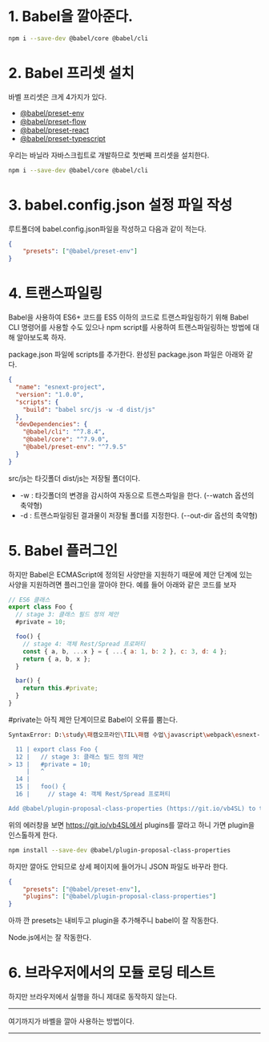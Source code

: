 # 1. Babel을 깔아준다.

```bash
npm i --save-dev @babel/core @babel/cli
```



# 2. Babel 프리셋 설치

바벨 프리셋은 크게 4가지가 있다.

- [@babel/preset-env](https://babeljs.io/docs/en/babel-preset-env)
- [@babel/preset-flow](https://babeljs.io/docs/en/babel-preset-flow)
- [@babel/preset-react](https://babeljs.io/docs/en/babel-preset-react)
- [@babel/preset-typescript](https://babeljs.io/docs/en/babel-preset-typescript)

우리는 바닐라 자바스크립트로 개발하므로 첫번째 프리셋을 설치한다.

```bash
npm i --save-dev @babel/core @babel/cli
```



# 3. babel.config.json 설정 파일 작성

루트폴더에 babel.config.json파일을 작성하고 다음과 같이 적는다.

```json
{
    "presets": ["@babel/preset-env"]
}
```

# 4. 트랜스파일링

Babel을 사용하여 ES6+ 코드를 ES5 이하의 코드로 트랜스파일링하기 위해 Babel CLI 명령어를 사용할 수도 있으나 npm script를 사용하여 트랜스파일링하는 방법에 대해 알아보도록 하자.

package.json 파일에 scripts를 추가한다. 완성된 package.json 파일은 아래와 같다.

```json
{
  "name": "esnext-project",
  "version": "1.0.0",
  "scripts": {
    "build": "babel src/js -w -d dist/js"
  },
  "devDependencies": {
    "@babel/cli": "^7.8.4",
    "@babel/core": "^7.9.0",
    "@babel/preset-env": "^7.9.5"
  }
}
```

src/js는 타깃폴더 dist/js는 저장될 폴더이다.

- -w : 타깃폴더의 변경을 감시하여 자동으로 트랜스파일을 한다. (--watch 옵션의 축약형)
- -d : 트랜스파일링된 결과물이 저장될 폴더를 지정한다. (--out-dir 옵션의 축약형)

# 5. Babel 플러그인

하지만 Babel은 ECMAScript에 정의된 사양만을 지원하기 때문에 제안 단계에 있는 사양을 지원하려면 플러그인을 깔아야 한다. 예를 들어 아래와 같은 코드를 보자

```js
// ES6 클래스
export class Foo {
  // stage 3: 클래스 필드 정의 제안
  #private = 10;

  foo() {
    // stage 4: 객체 Rest/Spread 프로퍼티
    const { a, b, ...x } = { ...{ a: 1, b: 2 }, c: 3, d: 4 };
    return { a, b, x };
  }

  bar() {
    return this.#private;
  }
}
```

#private는 아직 제안 단계이므로 Babel이 오류를 뿜는다.

```bash
SyntaxError: D:\study\패캠오프라인\TIL\패캠 수업\javascript\webpack\esnext-project\src\js\lib.js: Support for the experimental syntax 'classPrivateProperties' isn't currently enabled (13:3):

  11 | export class Foo {
  12 |   // stage 3: 클래스 필드 정의 제안
> 13 |   #private = 10;
     |   ^
  14 | 
  15 |   foo() {
  16 |     // stage 4: 객체 Rest/Spread 프로퍼티

Add @babel/plugin-proposal-class-properties (https://git.io/vb4SL) to the 'plugins' section of your Babel config to enable transformation.
```

위의 에러창을 보면 https://git.io/vb4SL에서 plugins를 깔라고 하니 가면 plugin을 인스톨하게 한다.

```bash
npm install --save-dev @babel/plugin-proposal-class-properties
```

하지만 깔아도 안되므로 상세 페이지에 들어가니 JSON 파일도 바꾸라 한다.

```json
{
    "presets": ["@babel/preset-env"],
    "plugins": ["@babel/plugin-proposal-class-properties"]
}
```

아까 깐 presets는 내비두고 plugin을 추가해주니 babel이 잘 작동한다. 

Node.js에서는 잘 작동한다.

# 6. 브라우저에서의 모듈 로딩 테스트

하지만 브라우저에서 실행을 하니 제대로 동작하지 않는다.

---

여기까지가 바벨을 깔아 사용하는 방법이다.

---

